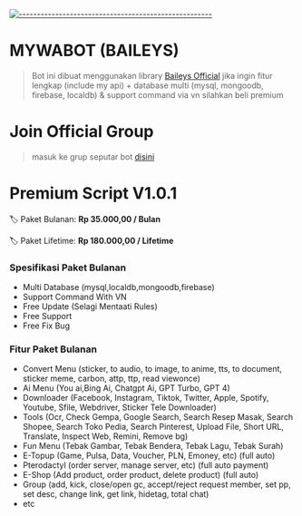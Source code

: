 [![-----------------------------------------------------](https://raw.githubusercontent.com/andreasbm/readme/master/assets/lines/colored.png)](#table-of-contents)
# MYWABOT (BAILEYS)
> Bot ini dibuat menggunakan library [Baileys Official](https://github.com/WhiskeySockets/Baileys)
> jika ingin fitur lengkap (include my api) + database multi (mysql, mongoodb, firebase, localdb) & support command via vn silahkan beli premium

# Join Official Group
> masuk ke grup seputar bot [disini](https://chat.whatsapp.com/Gkl0LlOd70J1W1VKALiIJt)

# Premium Script V1.0.1
🏷 Paket Bulanan: **Rp 35.000,00 / Bulan**

🏷 Paket Lifetime: **Rp 180.000,00 / Lifetime**

### Spesifikasi Paket Bulanan
- Multi Database (mysql,localdb,mongoodb,firebase)
- Support Command With VN
- Free Update (Selagi Mentaati Rules)
- Free Support
- Free Fix Bug

### Fitur Paket Bulanan
 - Convert Menu (sticker, to audio, to image, to anime, tts, to document, sticker meme, carbon, attp, ttp, read viewonce)
 - Ai Menu (You ai,Bing Ai, Chatgpt Ai, GPT Turbo, GPT 4)
 - Downloader (Facebook, Instagram, Tiktok, Twitter, Apple, Spotify, Youtube, Sfile, Webdriver, Sticker Tele Downloader)
 - Tools (Ocr, Check Gempa, Google Search, Search Resep Masak, Search Shopee, Search Toko Pedia, Search Pinterest, Upload File, Short URL, Translate, Inspect Web, Remini, Remove bg)
 - Fun Menu (Tebak Gambar, Tebak Bendera, Tebak Lagu, Tebak Surah)
 - E-Topup (Game, Pulsa, Data, Voucher, PLN, Emoney, etc) (full auto)
 - Pterodactyl (order server, manage server, etc) (full auto payment)
 - E-Shop (Add product, order product, delete product) (full auto)
 - Group (add, kick, close/open gc, accept/reject request member, set pp, set desc, change link, get link, hidetag, total chat)
 - etc
